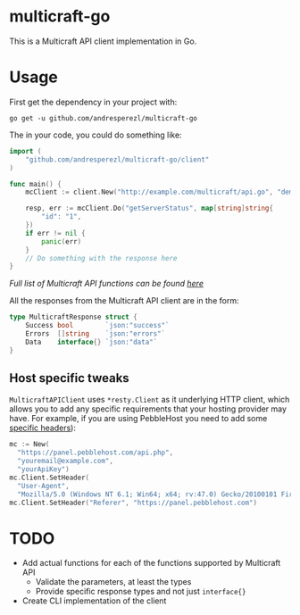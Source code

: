 # multicraft-go

This is a Multicraft API client implementation in Go.

# Usage

First get the dependency in your project with:

```shell
go get -u github.com/andresperezl/multicraft-go
```

The in your code, you could do something like:

```go
import (
	"github.com/andresperezl/multicraft-go/client"
)

func main() {
	mcClient := client.New("http://example.com/multicraft/api.go", "demo", "#6nh%tX=ot$sBX")

	resp, err := mcClient.Do("getServerStatus", map[string]string{
		"id": "1",
	})
	if err != nil {
		panic(err)
	}
	// Do something with the response here
}
```

_Full list of Multicraft API functions can be found [here](https://www.multicraft.org/site/docs/api#6)_

All the responses from the Multicraft API client are in the form:
```go
type MulticraftResponse struct {
	Success bool        `json:"success"`
	Errors  []string    `json:"errors"`
	Data    interface{} `json:"data"`
}
```

## Host specific tweaks

`MulticraftAPIClient` uses `*resty.Client` as it underlying HTTP client, which 
allows you to add any specific requirements that your hosting provider may have.
For example, if you are using PebbleHost you need to add some [specific headers](https://help.pebblehost.com/en/article/using-the-pebblehost-game-panel-api-mv0hk4/)):

```go
mc := New(
  "https://panel.pebblehost.com/api.php",
  "youremail@example.com",
  "yourApiKey")
mc.Client.SetHeader(
  "User-Agent",
  "Mozilla/5.0 (Windows NT 6.1; Win64; x64; rv:47.0) Gecko/20100101 Firefox/47.0")
mc.Client.SetHeader("Referer", "https://panel.pebblehost.com")
```

# TODO

- Add actual functions for each of the functions supported by Multicraft API
    - Validate the parameters, at least the types
    - Provide specific response types and not just `interface{}`
- Create CLI implementation of the client